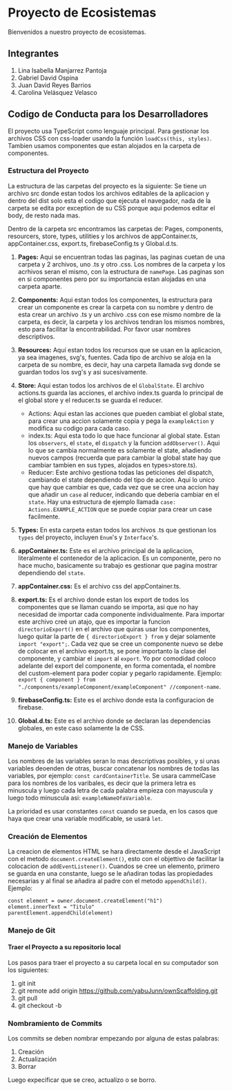 # Proyecto de Ecosistemas
Bienvenidos a nuestro proyecto de ecosistemas.
## Integrantes
1. Lina Isabella Manjarrez Pantoja
2. Gabriel David Ospina
3. Juan David Reyes Barrios
4. Carolina Velásquez Velasco
## Codigo de Conducta para los Desarrolladores
El proyecto usa TypeScript como lenguaje principal. Para gestionar los archivos CSS con css-loader usando la función `loadCss(this, styles)`. Tambien usamos componentes que estan alojados en la carpeta de componentes.
### Estructura del Proyecto

La estructura de las carpetas del proyecto es la siguiente: Se tiene un archivo src donde estan todos los archivos editables de la aplicacion y dentro del dist solo esta el codigo que ejecuta el navegador, nada de la carpeta se edita por exception de su CSS porque aqui podemos editar el body, de resto nada mas.

Dentro de la carpeta src encontramos las carpetas de: Pages, components, resourcers, store, types, utilities y los archivos de appContainer.ts, appContainer.css, export.ts, firebaseConfig.ts y Global.d.ts.

1. **Pages:** Aqui se encuentran todas las paginas, las paginas cuetan de una carpeta y 2 archivos, uno .ts y otro .css. Los nombres de la carpeta y los acrhivos seran el mismo, con la estructura de `namePage`. Las paginas son en si componentes pero por su importancia estan alojadas en una carpeta aparte. 

2. **Components:** Aqui estan todos los componentes, la estructura para crear un componente es crear la carpeta con su nombre y dentro de esta crear un archivo .ts y un archivo .css con ese mismo nombre de la carpeta, es decir, la carpeta y los archivos tendran los mismos nombres, esto para facilitar la encontrabilidad. Por favor usar nombres descriptivos.
3. **Resources:** Aquí estan todos los recursos que se usan en la aplicacion, ya sea imagenes, svg's, fuentes. Cada tipo de archivo se aloja en la carpeta de su nombre, es decir, hay una carpeta llamada svg donde se guardan todos los svg's y asi sucesivamente.
4. **Store:** Aqui estan todos los archivos de el `GlobalState`. El archivo actions.ts guarda las acciones, el archivo index.ts guarda lo principal de el global store y el reducer.ts se guarda el reducer.
    * Actions: Aqui estan las acciones que pueden cambiat el global state, para crear una accion solamente copia y pega la `exampleAction` y modifica su codigo para cada caso.
    * index.ts: Aqui esta todo lo que hace funcionar al global state. Estan los `observers`, el `state`, el `dispatch` y la funcion `addObserver()`. Aqui lo que se cambia normalmente es solamente el state, añadiendo nuevos campos (recuerda que para cambiar la global state hay que cambiar tambien en sus types, alojados en types>store.ts).
    * Reducer: Este archivo gestiona todas las peticiones del dispatch, cambiando el state dependiendo del tipo de accion. Aqui lo unico que hay que cambiar es que, cada vez que se cree una accion hay que añadir un `case` al reducer, indicando que deberia cambiar en el `state`. Hay una estructura de ejemplo llamada `case: Actions.EXAMPLE_ACTION` que se puede copiar para crear un case facilmente.
5. **Types:** En esta carpeta estan todos los archivos .ts que gestionan los `types` del proyecto, incluyen `Enum`'s y `Interface`'s.
6. **appContainer.ts:** Este es el archivo principal de la aplicacion, literalmente el contenedor de la aplicacion. Es un componente, pero no hace mucho, basicamente su trabajo es gestionar que pagina mostrar dependiendo del `state`.
7. **appContainer.css:**  Es el archivo css del appContainer.ts.
8. **export.ts:** Es el archivo donde estan los export de todos los componentes que se llaman cuando se importa, asi que no hay necesidad de importar cada componente individualmente. Para importar este archivo creé un atajo, que es importar la funcion `directorioExport()` en el archivo que quiras usar los componentes, luego quitar la parte de `{ directorioExport } from` y dejar solamente `import "export";`. Cada vez que se cree un componente nuevo se debe de colocar en el archivo export.ts, se pone importanto la clase del componente, y cambiar el `import` al `export`. Yo por comodidad coloco adelante del export del componente, en forma comentada, el nombre del custom-element para poder copiar y pegarlo rapidamente. Ejemplo: `export { component } from "./components/exampleComponent/exampleComponent" //component-name`.
9. **firebaseConfig.ts:** Este es el archivo donde esta la configuracion de firebase.
10. **Global.d.ts:** Este es el archivo donde se declaran las dependencias globales, en este caso solamente la de CSS.

### Manejo de Variables

Los nombres de las variables seran lo mas descriptivas posibles, y si unas variables deoenden de otras, buscar concatenar los nombres de todas las variables, por ejemplo: `const cardContainerTitle`. Se usara cammelCase para los nombres de los varibales, es decir que la primera letra es minuscula y luego cada letra de cada palabra empieza con mayuscula y luego todo minuscula asi: `exampleNameOfaVariable`.

La prioridad es usar constantes `const` cuando se pueda, en los casos que haya que crear una variable modificable, se usará `let`.

### Creación de Elementos

La creacion de elementos HTML se hara directamente desde el JavaScript con el metodo `document.createElement()`, esto con el objettivo de facilitar la colocacion de `addEventListener()`. Cuandos se cree un elemento, primero se guarda en una constante, luego se le añadiran todas las propiedades necesarias y al final se añadira al padre con el metodo `appendChild()`. Ejemplo:

``` 
const element = owner.document.createElement("h1")
element.innerText = "Titulo"
parentElement.appendChild(element)
```

### Manejo de Git

#### Traer el Proyecto a su repositorio local

Los pasos para traer el proyecto a su carpeta local en su computador son los siguientes:

1. git init
2. git remote add origin https://github.com/yabuJunn/ownScaffolding.git
3. git pull 
4. git checkout -b <nombre de la rama donde se va a trabajar>

### Nombramiento de Commits

Los commits se deben nombrar empezando por alguna de estas palabras:
1. Creación
2. Actualización
3. Borrar

Luego expecificar que se creo, actualizo o se borro.